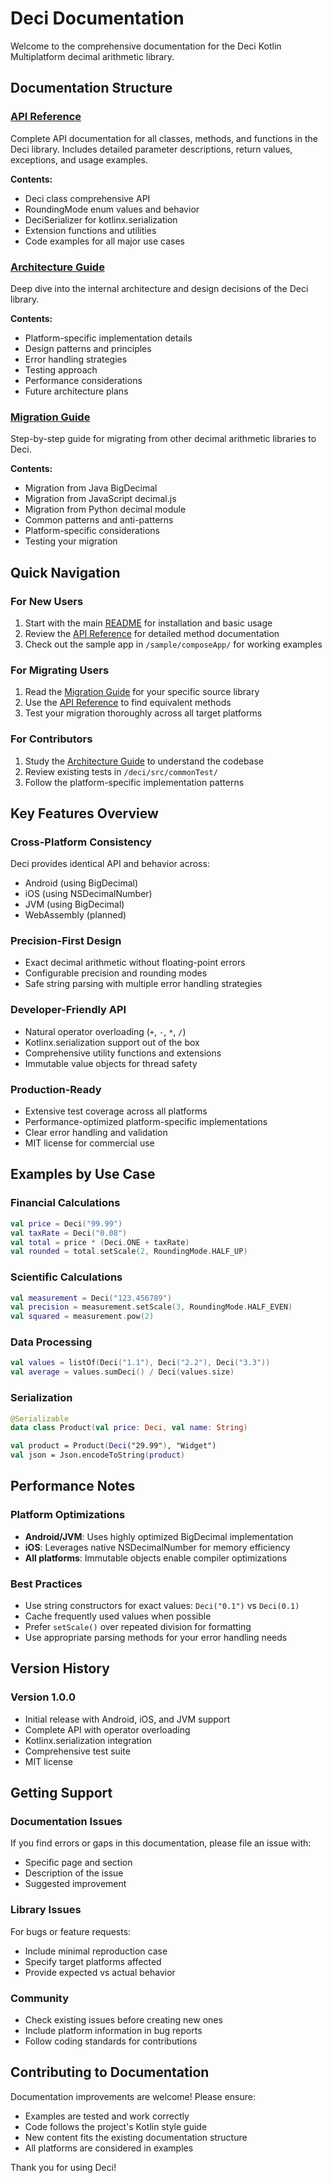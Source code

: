 # Deci Documentation

Welcome to the comprehensive documentation for the Deci Kotlin Multiplatform decimal arithmetic library.

## Documentation Structure

### [API Reference](API.md)
Complete API documentation for all classes, methods, and functions in the Deci library. Includes detailed parameter descriptions, return values, exceptions, and usage examples.

**Contents:**
- Deci class comprehensive API
- RoundingMode enum values and behavior
- DeciSerializer for kotlinx.serialization
- Extension functions and utilities
- Code examples for all major use cases

### [Architecture Guide](ARCHITECTURE.md)
Deep dive into the internal architecture and design decisions of the Deci library.

**Contents:**
- Platform-specific implementation details
- Design patterns and principles
- Error handling strategies
- Testing approach
- Performance considerations
- Future architecture plans

### [Migration Guide](MIGRATION.md)
Step-by-step guide for migrating from other decimal arithmetic libraries to Deci.

**Contents:**
- Migration from Java BigDecimal
- Migration from JavaScript decimal.js
- Migration from Python decimal module
- Common patterns and anti-patterns
- Platform-specific considerations
- Testing your migration

## Quick Navigation

### For New Users
1. Start with the main [README](../README.md) for installation and basic usage
2. Review the [API Reference](API.md) for detailed method documentation
3. Check out the sample app in `/sample/composeApp/` for working examples

### For Migrating Users
1. Read the [Migration Guide](MIGRATION.md) for your specific source library
2. Use the [API Reference](API.md) to find equivalent methods
3. Test your migration thoroughly across all target platforms

### For Contributors
1. Study the [Architecture Guide](ARCHITECTURE.md) to understand the codebase
2. Review existing tests in `/deci/src/commonTest/`
3. Follow the platform-specific implementation patterns

## Key Features Overview

### Cross-Platform Consistency
Deci provides identical API and behavior across:
- Android (using BigDecimal)
- iOS (using NSDecimalNumber) 
- JVM (using BigDecimal)
- WebAssembly (planned)

### Precision-First Design
- Exact decimal arithmetic without floating-point errors
- Configurable precision and rounding modes
- Safe string parsing with multiple error handling strategies

### Developer-Friendly API
- Natural operator overloading (`+`, `-`, `*`, `/`)
- Kotlinx.serialization support out of the box
- Comprehensive utility functions and extensions
- Immutable value objects for thread safety

### Production-Ready
- Extensive test coverage across all platforms
- Performance-optimized platform-specific implementations
- Clear error handling and validation
- MIT license for commercial use

## Examples by Use Case

### Financial Calculations
```kotlin
val price = Deci("99.99")
val taxRate = Deci("0.08")
val total = price * (Deci.ONE + taxRate)
val rounded = total.setScale(2, RoundingMode.HALF_UP)
```

### Scientific Calculations
```kotlin
val measurement = Deci("123.456789")
val precision = measurement.setScale(3, RoundingMode.HALF_EVEN)
val squared = measurement.pow(2)
```

### Data Processing
```kotlin
val values = listOf(Deci("1.1"), Deci("2.2"), Deci("3.3"))
val average = values.sumDeci() / Deci(values.size)
```

### Serialization
```kotlin
@Serializable
data class Product(val price: Deci, val name: String)

val product = Product(Deci("29.99"), "Widget")
val json = Json.encodeToString(product)
```

## Performance Notes

### Platform Optimizations
- **Android/JVM**: Uses highly optimized BigDecimal implementation
- **iOS**: Leverages native NSDecimalNumber for memory efficiency
- **All platforms**: Immutable objects enable compiler optimizations

### Best Practices
- Use string constructors for exact values: `Deci("0.1")` vs `Deci(0.1)`
- Cache frequently used values when possible
- Prefer `setScale()` over repeated division for formatting
- Use appropriate parsing methods for your error handling needs

## Version History

### Version 1.0.0
- Initial release with Android, iOS, and JVM support
- Complete API with operator overloading
- Kotlinx.serialization integration
- Comprehensive test suite
- MIT license

## Getting Support

### Documentation Issues
If you find errors or gaps in this documentation, please file an issue with:
- Specific page and section
- Description of the issue
- Suggested improvement

### Library Issues  
For bugs or feature requests:
- Include minimal reproduction case
- Specify target platforms affected
- Provide expected vs actual behavior

### Community
- Check existing issues before creating new ones
- Include platform information in bug reports
- Follow coding standards for contributions

## Contributing to Documentation

Documentation improvements are welcome! Please ensure:
- Examples are tested and work correctly
- Code follows the project's Kotlin style guide
- New content fits the existing documentation structure
- All platforms are considered in examples

Thank you for using Deci!
